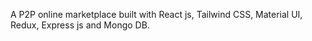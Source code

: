 A P2P online marketplace built with React js, Tailwind CSS, Material UI, Redux, Express js and Mongo DB.
